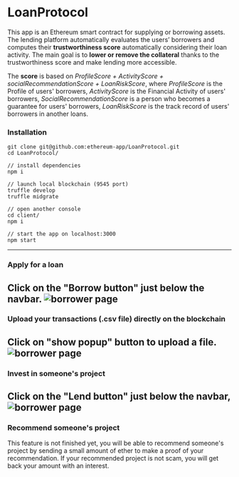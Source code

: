 # LoanProtocol

This app is an Ethereum smart contract for supplying or borrowing assets. The lending platform automatically evaluates the users’ borrowers and computes their **trustworthiness score** automatically considering their loan activity. The main goal is to **lower or remove the collateral** thanks to the trustworthiness score and make lending more accessible.

The **score** is based on *ProfileScore + ActivityScore + socialRecommendationScore + LoanRiskScore*, where *ProfileScore* is the Profile of users' borrowers, *ActivityScore* is the Financial Activity of users' borrowers, *SocialRecommendationScore* is a person who becomes a guarantee for users' borrowers, *LoanRiskScore* is the track record of users' borrowers in another loans.


### Installation
```
git clone git@github.com:ethereum-app/LoanProtocol.git
cd LoanProtocol/

// install dependencies
npm i

// launch local blockchain (9545 port)
truffle develop
truffle midgrate

// open another console
cd client/
npm i

// start the app on localhost:3000
npm start 
```

---
### Apply for a loan
Click on the "Borrow button" just below the navbar.
![borrower page](https://drive.google.com/uc?export=view&id=1t6DEcz2uzhvRZme2D6wHp1KIXoaBarCl)
---
### Upload your transactions (.csv file) directly on the blockchain
Click on "show popup" button to upload a file.
![borrower page](https://drive.google.com/uc?export=view&id=19nWdxRpRTJz9I8U7ha51NSJQsjZcWrXZ)
---
### Invest in someone's project
Click on the "Lend button" just below the navbar,
![borrower page](https://drive.google.com/uc?export=view&id=19VuNHhHd7erk2OsqFUq-zioTPxx8Impk)
---
### Recommend someone's project
This feature is not finished yet, you will be able to recommend someone's project by sending a small amount of ether to make a proof of your recommendation. If your recommended project is not scam, you will get back your amount with an interest.
